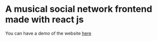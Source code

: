 # A musical social network frontend made with react js

You can have a demo of the website [here](https://playloud.netlify.app/)
